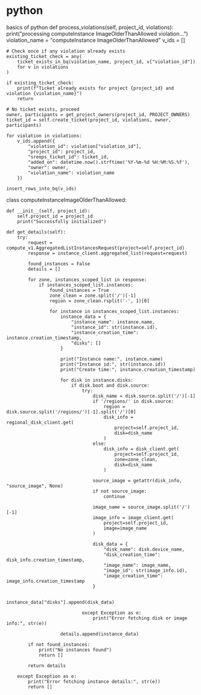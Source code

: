 # python
basics of python
def process_violations(self, project_id, violations):
    print("processing computeInstance ImageOlderThanAllowed violation...")
    violation_name = "computeInstance ImageOlderThanAllowed"
    v_ids = []

    # Check once if any violation already exists
    existing_ticket_check = any(
        ticket_exists_in_bq(violation_name, project_id, v["violation_id"])
        for v in violations
    )

    if existing_ticket_check:
        print(f"Ticket already exists for project {project_id} and violation {violation_name}")
        return

    # No ticket exists, proceed
    owner, participants = get_project_owners(project_id, PROJECT_OWNERS)
    ticket_id = self.create_ticket(project_id, violations, owner, participants)

    for violation in violations:
        v_ids.append({
            "violation_id": violation["violation_id"],
            "project_id": project_id,
            "sreops_ticket_id": ticket_id,
            "added_on": datetime.now().strftime('%Y-%m-%d %H:%M:%S.%f'),
            "owner": owner,
            "violation_name": violation_name
        })

    insert_rows_into_bq(v_ids)
class computeInstanceImageOlderThanAllowed:

    def __init__(self, project_id):
        self.project_id = project_id
        print("Successfully initialized")

    def get_details(self):
        try:
            request = compute_v1.AggregatedListInstancesRequest(project=self.project_id)
            response = instance_client.aggregated_list(request=request)

            found_instances = False
            details = []

            for zone, instances_scoped_list in response:
                if instances_scoped_list.instances:
                    found_instances = True
                    zone_clean = zone.split('/')[-1]
                    region = zone_clean.rsplit('-', 1)[0]

                    for instance in instances_scoped_list.instances:
                        instance_data = {
                            "instance_name": instance.name,
                            "instance_id": str(instance.id),
                            "instance_creation_time": instance.creation_timestamp,
                            "disks": []
                        }

                        print("Instance name:", instance.name)
                        print("Instance id:", str(instance.id))
                        print("Create time:", instance.creation_timestamp)

                        for disk in instance.disks:
                            if disk.boot and disk.source:
                                try:
                                    disk_name = disk.source.split('/')[-1]
                                    if '/regions/' in disk.source:
                                        region = disk.source.split('/regions/')[-1].split('/')[0]
                                        disk_info = regional_disk_client.get(
                                            project=self.project_id,
                                            disk=disk_name
                                        )
                                    else:
                                        disk_info = disk_client.get(
                                            project=self.project_id,
                                            zone=zone_clean,
                                            disk=disk_name
                                        )

                                    source_image = getattr(disk_info, "source_image", None)
                                    if not source_image:
                                        continue

                                    image_name = source_image.split('/')[-1]
                                    image_info = image_client.get(
                                        project=self.project_id,
                                        image=image_name
                                    )

                                    disk_data = {
                                        "disk_name": disk.device_name,
                                        "disk_creation_time": disk_info.creation_timestamp,
                                        "image_name": image_name,
                                        "image_id": str(image_info.id),
                                        "image_creation_time": image_info.creation_timestamp
                                    }

                                    instance_data["disks"].append(disk_data)

                                except Exception as e:
                                    print("Error fetching disk or image info:", str(e))

                        details.append(instance_data)

            if not found_instances:
                print("No instances found")
                return []

            return details

        except Exception as e:
            print("Error fetching instance details:", str(e))
            return []
